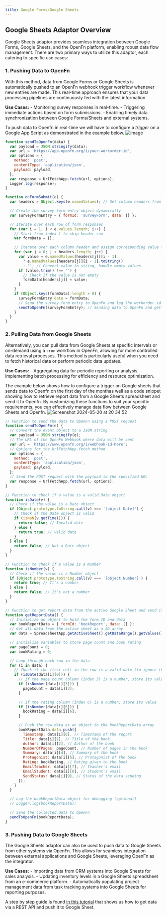 ```yaml
---
title: Google Forms/Google Sheets
---
```


## Google Sheets Adaptor Overview

Google Sheets adaptor provides seamless integration between Google Forms, Google
Sheets, and the OpenFn platform, enabling robust data flow management. There are
two primary ways to utilize this adaptor, each catering to specific use cases:

### 1. Pushing Data to OpenFn

With this method, data from Google Forms or Google Sheets is automatically
pushed to an OpenFn webhook trigger workflow whenever new entries are made. This
real-time approach ensures that your data processing pipelines are continuously
fed with the latest information.

**Use Cases:** - Monitoring survey responses in real-time. - Triggering
immediate actions based on form submissions. - Enabling timely data
synchronization between Google Forms/Sheets and external systems.

To push data to Openfn in real-time we will have to configure a _trigger_ on a
Google App Script as demonstrated in the example below.
![image](https://github.com/OpenFn/docs/assets/167166847/4680c12b-ad57-497e-9073-37e287624f42)

```js
function sendToOpenFn(data) {
  var payload = JSON.stringify(data);
  var url = 'https://app.openfn.org/i/your-workorder-id';
  var options = {
    method: 'post',
    contentType: 'application/json',
    payload: payload,
  };
  var response = UrlFetchApp.fetch(url, options);
  Logger.log(response);
}

function onFormSubmit(e) {
  var headers = Object.keys(e.namedValues); // Get column headers from form responses

  // Create the survey form entry object dynamically
  var surveyFormEntry = { formId: 'surveyForm', data: {} };

  // Iterate over each row of form responses
  for (var i = 1; i < e.values.length; i++) {
    // Start from index 1 to skip header row
    var formData = {};

    // Iterate over each column header and assign corresponding value from form response
    for (var j = 0; j < headers.length; j++) {
      var value = e.namedValues[headers[j]][i - 1]
        ? e.namedValues[headers[j]][i - 1].toString()
        : ''; // Convert value to string, handle empty values
      if (value.trim() !== '') {
        // Check if the value is not empty
        formData[headers[j]] = value;
      }
    }
    if (Object.keys(formData).length > 0) {
      surveyFormEntry.data = formData;
      // Send the survey form entry to OpenFn and log the workorder id back on Google sheet
      sendToOpenFn(surveyFormEntry); // Sending data to OpenFn and getting the response
    }
  }
}
```

### 2. Pulling Data from Google Sheets

Alternatively, you can pull data from Google Sheets at specific intervals or
on-demand using a `cron` workflow in OpenFn, allowing for more controlled data
retrieval processes. This method is particularly useful when you need to fetch
historical data or perform periodic data updates.

**Use Cases:** - Aggregating data for periodic reporting or analysis. -
Implementing batch processing for efficiency and resource optimization.

The example below shows how to configure a trigger on Google sheets that sends
data to Openfn on the first day of the monthas well as a code snippet showing
how to retrieve report data from a Google Sheets spreadsheet and send it to
Openfn. By customizing these functions to suit your specific requirements, you
can effectively manage data flow between Google Sheets and Openfn.
![Screenshot 2024-05-20 at 20 34 52](https://github.com/OpenFn/docs/assets/167166847/61ccd374-44bb-4634-b66a-556396914e87)

```js
// Function to send the data to OpenFn using a POST request
function sendToOpenFn(e) {
  // Convert the event object to a JSON string
  var payload = JSON.stringify(e);
  // The URL of the OpenFn Webhook where data will be sent
  var url = 'https://www.openfn.org/i/webhook-id-here';
  // Options for the UrlFetchApp.fetch method
  var options = {
    method: 'post',
    contentType: 'application/json',
    payload: payload,
  };
  // Send the POST request with the payload to the specified URL
  var response = UrlFetchApp.fetch(url, options);
}

// Function to check if a value is a valid Date object
function isDate(v) {
  // Check if the value is a Date object
  if (Object.prototype.toString.call(v) === '[object Date]') {
    // Check if the Date object is valid
    if (isNaN(v.getTime())) {
      return false; // Invalid date
    } else {
      return true; // Valid date
    }
  } else {
    return false; // Not a Date object
  }
}

// Function to check if a value is a Number
function isNumber(v) {
  // Check if the value is a Number object
  if (Object.prototype.toString.call(v) === '[object Number]') {
    return true; // It's a number
  } else {
    return false; // It's not a number
  }
}

// Function to get report data from the active Google Sheet and send it to OpenFn
function getReportData() {
  // Initialize an object to hold the form ID and data
  var bookReportData = { formId: 'bookReport', data: [] };
  // Get all data from the active sheet as a 2D array
  var data = SpreadsheetApp.getActiveSheet().getDataRange().getValues();

  // Initialize variables to store page count and book rating
  var pageCount = 0;
  var bookRating = 0;

  // Loop through each row in the data
  for (i in data) {
    // Check if the first cell in the row is a valid date (to ignore the header line)
    if (isDate(data[i][0])) {
      // If the page count column (index 3) is a number, store its value
      if (isNumber(data[i][3])) {
        pageCount = data[i][3];
      }

      // If the rating column (index 6) is a number, store its value
      if (isNumber(data[i][6])) {
        bookRating = data[i][6];
      }

      // Push the row data as an object to the bookReportData array
      bookReportData.data.push({
        Timestamp: data[i][0], // Timestamp of the report
        Title: data[i][1], // Title of the book
        Author: data[i][2], // Author of the book
        NumberOfPages: pageCount, // Number of pages in the book
        Summary: data[i][4], // Summary of the book
        Protagonist: data[i][5], // Protagonist of the book
        Rating: bookRating, // Rating given to the book
        EmailTeacher: data[i][7], // Teacher's email
        EmailStudent: data[i][8], // Student's email
        SendStatus: data[i][9], // Status of the data sending
      });
    }
  }

  // Log the bookReportData object for debugging (optional)
  // Logger.log(bookReportData);

  // Send the collected data to OpenFn
  sendToOpenFn(bookReportData);
}
```

### 3. Pushing Data to Google Sheets

The Google Sheets adaptor can also be used to push data to Google Sheets from
other systems via OpenFn. This allows for seamless integration between external
applications and Google Sheets, leveraging OpenFn as the integrator.

**Use Cases:** - Importing data from CRM systems into Google Sheets for sales
analysis. - Updating inventory levels in a Google Sheets spreadsheet from an
e-commerce platform. - Automatically populating project management data from
task tracking systems into Google Sheets for reporting purposes.

A step by step guide is found
[in this tutorial](https://docs.openfn.org/documentation/tutorials/http-to-googlesheets)
that shows us how to get data via a REST API and push it to Google Sheet.
